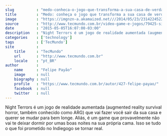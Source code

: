 ```yaml
---
slug          : "medo-conheca-o-jogo-que-transforma-a-sua-casa-de-verdade-em-um-inferno"
title         : "Medo: conheça o jogo que transforma a sua casa de verdade em um inferno"
image         : "https://imgnzn-a.akamaized.net///2014/05/23/23142245227377-t1200x480.jpg"
source        : "http://www.tecmundo.com.br/video-game-e-jogos/79425-sinta-medo-medo-conheca-arg-night-terrors.htm"
date          : "2015-05-05T16:07:00-03:00"
description   : "Night Terrors é um jogo de realidade aumentada (augmented reality survival horror, também conhecido como ARG) que vai fazer você sair da sua casa e querer se mudar para bem longe. Aliás, é um game que provavelmente não vai te deixar dormir por umas boas noites na sua própria cama. Isso se tudo o que foi prometido no Indiegogo se tornar real."
categories    : ['technology']
tags          : ['TecMundo']
site          :
    title     : "TecMundo"
    url       : "http://www.tecmundo.com.br"
    locale    : "pt_BR"
author        :
    name      : "Felipe Payão"
    image     : null
    biography : null
    profile   : "https://www.tecmundo.com.br/autor/427-felipe-payao/"
    facebook  : null
    twitter   : null
---
```


Night Terrors é um jogo de realidade aumentada (augmented reality survival horror, também conhecido como ARG) que vai fazer você sair da sua casa e querer se mudar para bem longe. Aliás, é um game que provavelmente não vai te deixar dormir por umas boas noites na sua própria cama. Isso se tudo o que foi prometido no Indiegogo se tornar real.
